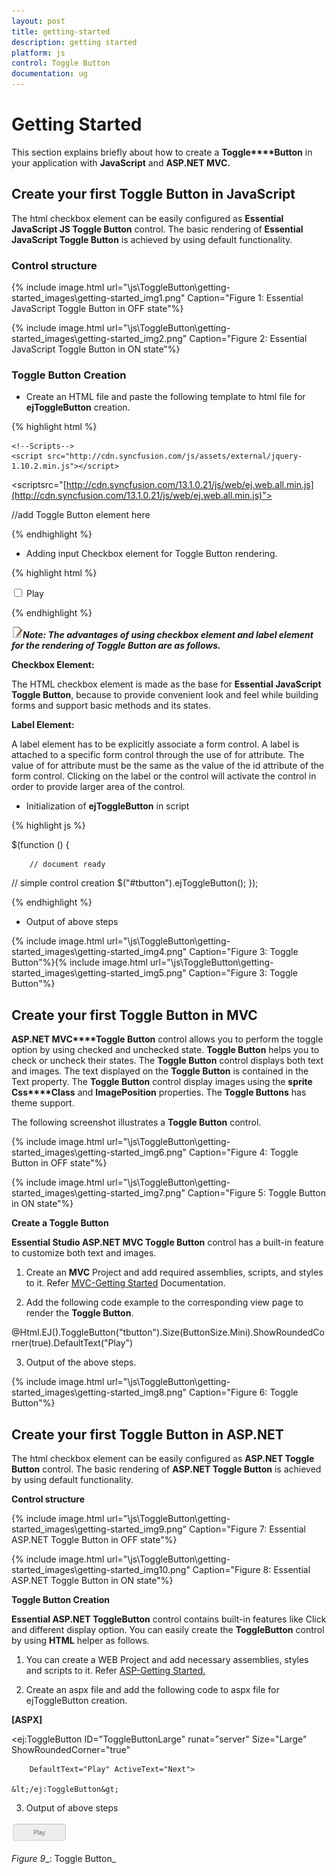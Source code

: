 ```yaml
---
layout: post
title: getting-started
description: getting started
platform: js
control: Toggle Button
documentation: ug
---
```


# Getting Started

This section explains briefly about how to create a **Toggle****Button** in your application with **JavaScript** and **ASP.NET MVC.**

## Create your first Toggle Button in JavaScript

The html checkbox element can be easily configured as **Essential JavaScript JS Toggle Button** control. The basic rendering of **Essential JavaScript Toggle Button** is achieved by using default functionality.

### Control structure

{% include image.html url="\js\ToggleButton\getting-started_images\getting-started_img1.png" Caption="Figure 1: Essential JavaScript Toggle Button in OFF state"%}



{% include image.html url="\js\ToggleButton\getting-started_images\getting-started_img2.png" Caption="Figure 2: Essential JavaScript Toggle Button in ON state"%}



### Toggle Button Creation



* Create an HTML file and paste the following template to html file for **ejToggleButton** creation.

{% highlight html %}

<!DOCTYPE html>
<html>
<head>
<title>Getting Started Essential JS</title> 
    <!-- Style sheet for default theme (flat azure) -->
<linkhref="[http://cdn.syncfusion.com/13.1.0.21/js/web/flat-azure/ej.web.all.min.css](http://cdn.syncfusion.com/13.1.0.21/js/web/flat-azure/ej.web.all.min.css)"rel="stylesheet"/>

    <!--Scripts-->
    <script src="http://cdn.syncfusion.com/js/assets/external/jquery-1.10.2.min.js"></script>

<scriptsrc="[http://cdn.syncfusion.com/13.1.0.21/js/web/ej.web.all.min.js](http://cdn.syncfusion.com/13.1.0.21/js/web/ej.web.all.min.js)"></script>
    <!--Add custom scripts here -->
</head>
<body><!--add Toggle Button element here-->//add Toggle Button element here</body>
</html>


{% endhighlight %}



* Adding input Checkbox element for Toggle Button rendering.



{% highlight html %}

<input type="checkbox" id="tbutton"/>
<label for="tbutton">Play</label>


{% endhighlight %}



![C:\Users\labuser\Desktop\note.jpg](getting-started_images\getting-started_img3.jpeg)_**Note: The advantages of using checkbox element and label element for the rendering of Toggle Button are as follows.**_



**Checkbox Element:**

The HTML checkbox element is made as the base for **Essential JavaScript Toggle Button**, because to provide convenient look and feel while building forms and support basic methods and its states.

**Label Element:**

A label element has to be explicitly associate a form control. A label is attached to a specific form control through the use of for attribute. The value of for attribute must be the same as the value of the id attribute of the form control. Clicking on the label or the control will activate the control in order to provide larger area of the control.



* Initialization of **ejToggleButton** in script



{% highlight js %}

<script>
        $(function () {
            // simple control creation
            $("#tbutton").ejToggleButton({
                size:"small"
            });
        });
    </script>$(function () {
        // document ready
// simple control creation
       $("#tbutton").ejToggleButton();
});


{% endhighlight %}



* Output of above steps



{% include image.html url="\js\ToggleButton\getting-started_images\getting-started_img4.png" Caption="Figure 3: Toggle Button"%}{% include image.html url="\js\ToggleButton\getting-started_images\getting-started_img5.png" Caption="Figure 3: Toggle Button"%}



## Create your first Toggle Button in MVC

**ASP.NET MVC****Toggle Button** control allows you to perform the toggle option by using checked and unchecked state. **Toggle Button** helps you to check or uncheck their states. The **Toggle Button** control displays both text and images. The text displayed on the **Toggle Button** is contained in the Text property. The **Toggle Button** control display images using the **sprite Css****Class** and **ImagePosition** properties. The **Toggle Buttons** has theme support.

The following screenshot illustrates a **Toggle Button** control.



{% include image.html url="\js\ToggleButton\getting-started_images\getting-started_img6.png" Caption="Figure 4: Toggle Button in OFF state"%}



{% include image.html url="\js\ToggleButton\getting-started_images\getting-started_img7.png" Caption="Figure 5: Toggle Button in ON state"%}



**Create a Toggle Button**

**Essential Studio ASP.NET MVC Toggle Button** control has a built-in feature to customize both text and images.



1. Create an **MVC** Project and add required assemblies, scripts, and styles to it.  Refer [MVC-Getting Started](http://help.syncfusion.com/ug/js/Documents/gettingstartedwithmv.htm) Documentation.

2. Add the following code example to the corresponding view page to render the **Toggle Button**. 



@Html.EJ().ToggleButton("tbutton").Size(ButtonSize.Mini).ShowRoundedCorner(true).DefaultText("Play")



3. Output of the above steps.



{% include image.html url="\js\ToggleButton\getting-started_images\getting-started_img8.png" Caption="Figure 6: Toggle Button"%}



## Create your first Toggle Button in ASP.NET

The html checkbox element can be easily configured as **ASP.NET Toggle Button** control. The basic rendering of **ASP.NET Toggle Button** is achieved by using default functionality.

**Control structure**

{% include image.html url="\js\ToggleButton\getting-started_images\getting-started_img9.png" Caption="Figure 7: Essential ASP.NET Toggle Button in OFF state"%}



{% include image.html url="\js\ToggleButton\getting-started_images\getting-started_img10.png" Caption="Figure 8: Essential ASP.NET Toggle Button in ON state"%}



**Toggle Button Creation**

**Essential ASP.NET ToggleButton** control contains built-in features like Click and different display option. You can easily create the **ToggleButton** control by using **HTML** helper as follows.

1. You can create a WEB Project and add necessary assemblies, styles and scripts to it.  Refer [ASP-Getting Started.](http://help.syncfusion.com/ug/js/Documents/gettingstartedwithmv.htm)

2. Create an aspx file and add the following code to aspx file for ejToggleButton creation.





**[ASPX]**

<ej:ToggleButton ID="ToggleButtonLarge" runat="server" Size="Large" ShowRoundedCorner="true"

        DefaultText="Play" ActiveText="Next">

    &lt;/ej:ToggleButton&gt;





3. Output of above steps



![](getting-started_images\getting-started_img11.png)

_Figure_ _9__: Toggle Button_

